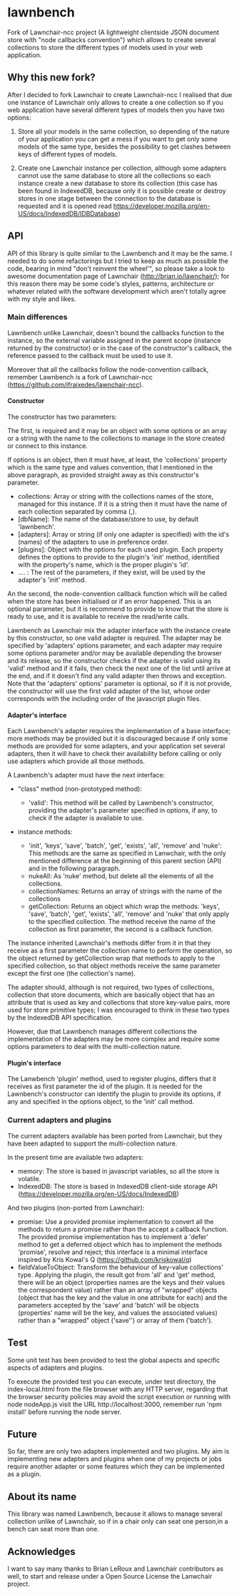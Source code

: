 lawnbench
=============

Fork of Lawnchair-ncc project (A lightweight clientside JSON document store with "node callbacks convention") which allows to create several collections to store the different types of models used in your web application.


## Why this new fork?

After I decided to fork Lawnchair to create Lawnchair-ncc I realised that due one instance of Lawnchair only allows to create a one collection so if you web application have several different types of models then you have two options:

1. Store all your models in the same collection, so depending of the nature of your application you can get a mess if you want to get only some models of the same type, besides the possibility to get clashes between keys of different types of models.

2. Create one Lawnchair instance per collection, although some adapters cannot use the same database to store all the collections so each instance create a new database to store its collection (this case has been found in IndexedDB, because only it is possible create or destroy stores in one stage between the connection to the database is requested and it is opened read https://developer.mozilla.org/en-US/docs/IndexedDB/IDBDatabase)

## API

API of this library is quite similar to the Lawnbench and it may be the same. I needed to do some refactorings but I tried to keep as much as possible the code, bearing in mind "don't reinvent the wheel'", so please take a look to awesome documentation page of Lawnchair (http://brian.io/lawnchair/); for this reason there may be some code's styles, patterns, architecture or whatever related with the software development which aren't totally agree with my style and likes.


### Main differences

Lawnbench unlike Lawnchair, doesn't bound the callbacks function to the instance, so the external variable assigned in the parent scope (instance returned by the constructor) or in the case of the constructor's callback, the reference passed to the callback must be used to use it.

Moreover that all the callbacks follow the node-convention callback, remember Lawnbench is a fork of Lawnchair-ncc (https://github.com/ifraixedes/lawnchair-ncc).

#### Constructor

The constructor has two parameters:

The first, is required and it may be an object with some options or an array or a string with the name to the collections to manage in the store created or connect to this instance.

If options is an object, then it must have, at least, the 'collections' property which is the same type and values convention, that I mentioned in the above paragraph, as provided straight away as this constructor's parameter.

* collections: Array or string with the collections names of the store, managed for this instance. If it is a string then it must have the name of each collection separated by comma (,).
* [dbName]: The name of the database/store to use, by default 'lawnbench'.
* [adapters]: Array or string (if only one adapter is specified) with the id's (names) of the adapters to use in preference order.
* [plugins]: Object with the options for each used plugin. Each property defines the options to provide to the plugin's 'init' method, identified with the property's name, which is the proper plugin's 'id'.
* .... : The rest of the parameters, if they exist, will be used by the adapter's 'init' method.

An the second, the node-convention callback function which will be called when the store has been initialised or if an error happened. This is an optional parameter, but it is recommend to provide to know that the store is ready to use, and it is available to receive the read/write calls.

Lawnbench as Lawnchair mix the adapter interface with the instance create by this constructor, so one valid adapter is required. The adapter may be specified by 'adapters' options parameter, and each adapter may require some options parameter and/or may be available depending the browser and its release, so the constructor checks if the adapter is valid using its 'valid' method and if it fails, then check the next one of the list until arrive at the end, and if it doesn't find any valid adapter then throws and exception. Note that the 'adapters' options' parameter is optional, so if it is not provide, the constructor will use the first valid adapter of the list, whose order corresponds with the including order of the javascript plugin files.


#### Adapter's interface

Each Lawnbench's adapter requires the implementation of a base interface; more methods may be provided but it is discouraged because if only some methods are provided for some adapters, and your application set several adapters, then it will have to check their availability before calling or only use adapters which provide all those methods.

A Lawnbench's adapter must have the next interface:

* "class" method (non-prototyped method):
    * 'valid': This method will be called by Lawnbench's constructor, providing the adapter's parameter specified in options, if any, to check if the adapter is available to use.

* instance methods:
    * 'init', 'keys', 'save', 'batch', 'get', 'exists', 'all', 'remove' and 'nuke': This methods are the same as specified in Lanwchair, with the only mentioned difference at the beginning of this parent section (API) and in the following paragraph.
    * nukeAll: As 'nuke' method, but delete all the elements of all the collections.
    * collectionNames: Returns an array of strings with the name of the collections
    * getCollection: Returns an object which wrap the methods: 'keys', 'save', 'batch', 'get', 'exists', 'all', 'remove' and 'nuke' that only apply to the specified collection. The method receive the name of the collection as first parameter, the second is a callback function.

The instance inherited Lawnchair's methods differ from it in that they receive as a first parameter the collection name to perform the operation, so the object returned by getCollection wrap that methods to apply to the specified collection, so that object methods receive the same parameter except the first one (the collection's name).

The adapter should, although is not required, two types of collections, collection that store documents, which are basically object that has an attribute that is used as key and collections that store key-value pairs, more used for store primitive types; I was encouraged to think in these two types by the IndexedDB API specification.

However, due that Lawnbench manages different collections the implementation of the adapters may be more complex and require some options parameters to deal with the multi-collection nature.



#### Plugin's interface

The Lanwbench 'plugin' method, used to register plugins, differs that it receives as first parameter the id of the plugin. It is needed for the Lawnbench's constructor can identify the plugin to provide its options, if any and specified in the options object, to the 'init' call method.


### Current adapters and plugins

The current adapters available has been ported from Lawnchair, but they have been adapted to support the multi-collection nature.

In the present time are available two adapters:

* memory: The store is based in javascript variables, so all the store is volatile.
* IndexedDB: The store is based in IndexedDB client-side storage API (https://developer.mozilla.org/en-US/docs/IndexedDB)

And two plugins (non-ported from Lawnchair):

* promise: Use a provided promise implementation to convert all the methods to return a promise rather than the accept a callback function. The provided promise implementation has to implement a 'defer' method to get a deferred object which has to implement the methods 'promise', resolve and reject; this interface is a minimal interface inspired by Kris Kowal's Q (https://github.com/kriskowal/q)
* fieldValueToObject: Transform the behaviour of key-value collections' type. Applying the plugin, the result got from 'all' and 'get' method, there will be an object (properties names are the keys and their values the correspondent value) rather than an array of "wrapped" objects (object that has the key and the value in one attribute for each) and the parameters accepted by the 'save' and 'batch' will be objects (properties' name will be the key, and values the associated values) rather than a "wrapped" object ('save'') or array of them ('batch').


## Test

Some unit test has been provided to test the global aspects and specific aspects of adapters and plugins.

To execute the provided test you can execute, under test directory, the index-local.html from the file browser with any HTTP server, regarding that the browser security policies may avoid the script execution or running with node nodeApp.js visit the URL http://localhost:3000, remember run 'npm install' before running the node server.

## Future

So far, there are only two adapters implemented and two plugins. My aim is implementing new adapters and plugins when one of my projects or jobs require another adapter or some features which they can be implemented as a plugin.


## About its name

This library was named Lawnbench, because it allows to manage several collection unlike of Lawnchair, so if in a chair only can seat one person,in a bench can seat more than one.

## Acknowledges

I want to say many thanks to Brian LeRoux and Lawnchair contributors as well, to start and release under a Open Source License the Lanwchair project.
